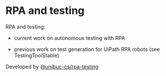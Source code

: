 # RPA and testing

RPA and testing:

- current work on autonomous testing with RPA

- previous work on test generation for UiPath RPA robots (see TestingToolStable)

Developed by [@unibuc-cs/rpa-testing](https://github.com/orgs/unibuc-cs/teams/rpa-testing)
